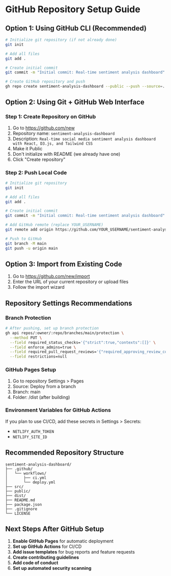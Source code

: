 # GitHub Repository Setup Guide

## Option 1: Using GitHub CLI (Recommended)

```bash
# Initialize git repository (if not already done)
git init

# Add all files
git add .

# Create initial commit
git commit -m "Initial commit: Real-time sentiment analysis dashboard"

# Create GitHub repository and push
gh repo create sentiment-analysis-dashboard --public --push --source=.
```

## Option 2: Using Git + GitHub Web Interface

### Step 1: Create Repository on GitHub
1. Go to https://github.com/new
2. Repository name: `sentiment-analysis-dashboard`
3. Description: `Real-time social media sentiment analysis dashboard with React, D3.js, and Tailwind CSS`
4. Make it Public
5. Don't initialize with README (we already have one)
6. Click "Create repository"

### Step 2: Push Local Code
```bash
# Initialize git repository
git init

# Add all files
git add .

# Create initial commit
git commit -m "Initial commit: Real-time sentiment analysis dashboard"

# Add GitHub remote (replace YOUR_USERNAME)
git remote add origin https://github.com/YOUR_USERNAME/sentiment-analysis-dashboard.git

# Push to GitHub
git branch -M main
git push -u origin main
```

## Option 3: Import from Existing Code

1. Go to https://github.com/new/import
2. Enter the URL of your current repository or upload files
3. Follow the import wizard

## Repository Settings Recommendations

### Branch Protection
```bash
# After pushing, set up branch protection
gh api repos/:owner/:repo/branches/main/protection \
  --method PUT \
  --field required_status_checks='{"strict":true,"contexts":[]}' \
  --field enforce_admins=true \
  --field required_pull_request_reviews='{"required_approving_review_count":1}' \
  --field restrictions=null
```

### GitHub Pages Setup
1. Go to repository Settings > Pages
2. Source: Deploy from a branch
3. Branch: main
4. Folder: /dist (after building)

### Environment Variables for GitHub Actions
If you plan to use CI/CD, add these secrets in Settings > Secrets:
- `NETLIFY_AUTH_TOKEN`
- `NETLIFY_SITE_ID`

## Recommended Repository Structure

```
sentiment-analysis-dashboard/
├── .github/
│   └── workflows/
│       ├── ci.yml
│       └── deploy.yml
├── src/
├── public/
├── dist/
├── README.md
├── package.json
├── .gitignore
└── LICENSE
```

## Next Steps After GitHub Setup

1. **Enable GitHub Pages** for automatic deployment
2. **Set up GitHub Actions** for CI/CD
3. **Add issue templates** for bug reports and feature requests
4. **Create contributing guidelines**
5. **Add code of conduct**
6. **Set up automated security scanning**